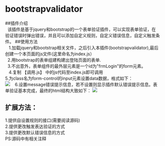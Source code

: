 ﻿# bootstrapvalidator
##插件介绍<br>
    该插件是基于jquery和bootstrap的一个表单验证插件，可以实现表单验证，在验证错误时弹出错误，并且可以添加自定义规则，自定义错误信息，自定义触发条件。
##使用方法<br>
    1.加载jquery和bootstrap相关文件，之后引入本插件(bootstrapvalidator),最后创建一个本页面的js文件(这里命名为index.js）<br>
    2.用bootstrap的表单组建构建出登陆页面的表单.<br>
    3.不出意外，表单组件的最外层元素是一个id为"frmLogin"的form元素。<br>
    4.复制 【调用.js】 中的js代码至index.js即可调用<br>
	  5.为class名为form-control的input元素设置data数据，格式如下：<br>
![](http://coderzzp.github.io/demo/表单验证/说明1.jpg)  
	  6.设置message错误提示信息，若不设置则显示插件默认错误提示信息。表单验证基本完成，最终的html结构大致如下：
![](http://coderzzp.github.io/demo/表单验证/说明2.jpg)<br>
## 扩展方法：
 1.提供自设置规则的接口(需要阅读源码)<br>
 2.提供更改触发表达验证的方式<br>
 3.提供更改默认错误信息的方式<br>
 PS:源码中有相关注释
